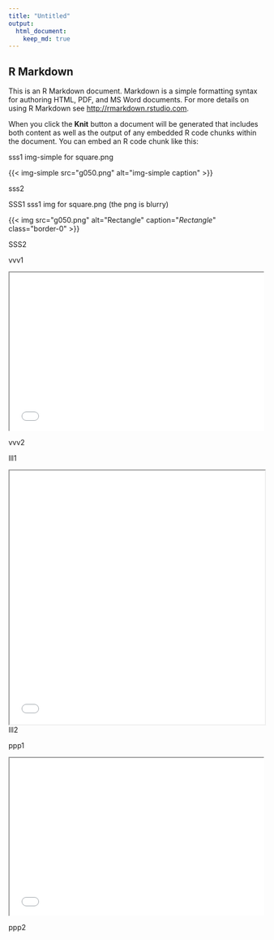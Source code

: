 ```yaml
---
title: "Untitled"
output:
  html_document:
    keep_md: true
---
```




## R Markdown

This is an R Markdown document. Markdown is a simple formatting syntax for authoring HTML, PDF, and MS Word documents. For more details on using R Markdown see <http://rmarkdown.rstudio.com>.

When you click the **Knit** button a document will be generated that includes both content as well as the output of any embedded R code chunks within the document. You can embed an R code chunk like this:

sss1 img-simple for square.png

{{< img-simple src="g050.png" alt="img-simple caption"  >}}

sss2

SSS1 sss1 img for square.png (the png is blurry)

{{< img src="g050.png" alt="Rectangle" caption="<em>Rectangle</em>" class="border-0" >}}

SSS2


vvv1

<div style="position: relative; padding-bottom: 56.25%; padding-top: 30px; height: 0; overflow: hidden;">
  <iframe src="//player.vimeo.com/video/146022717" style="position: absolute; top: 0; left: 0; width: 100%; height: 100%;" webkitallowfullscreen mozallowfullscreen allowfullscreen></iframe>
</div>

vvv2

lll1
<iframe seamless
src="/static/leaflet/index.html" width="100%" height="500"></iframe>
lll2


ppp1

<div style="position: relative; padding-bottom: 56.25%; padding-top: 30px; height: 0; overflow: hidden;">
  <iframe src="//player.vimeo.com/video/146022717" style="position: absolute; top: 0; left: 0; width: 100%; height: 100%;" webkitallowfullscreen mozallowfullscreen allowfullscreen></iframe>
</div>

ppp2

